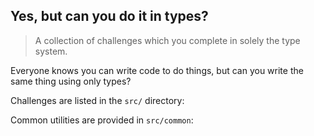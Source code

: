 ## Yes, but can you do it in types?

> A collection of challenges which you complete in solely the type system.

Everyone knows you can write code to do things, but can you write the same thing using only types?

Challenges are listed in the `src/` directory:

<!--CHALLENGES-->

Common utilities are provided in `src/common`:

<!--UTILITIES-->
